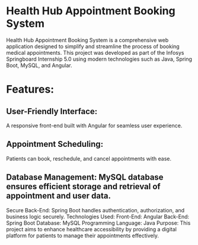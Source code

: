 # Health Hub Appointment Booking System

Health Hub Appointment Booking System is a comprehensive web application designed to simplify and streamline the process of booking medical appointments. This project was developed as part of the Infosys Springboard Internship 5.0 using modern technologies such as Java, Spring Boot, MySQL, and Angular.

# Features:

## User-Friendly Interface: 
A responsive front-end built with Angular for seamless user experience.
## Appointment Scheduling: 
Patients can book, reschedule, and cancel appointments with ease.
## Database Management: MySQL database ensures efficient storage and retrieval of appointment and user data.
Secure Back-End: Spring Boot handles authentication, authorization, and business logic securely.
Technologies Used:
Front-End: Angular
Back-End: Spring Boot
Database: MySQL
Programming Language: Java
Purpose:
This project aims to enhance healthcare accessibility by providing a digital platform for patients to manage their appointments effectively.
